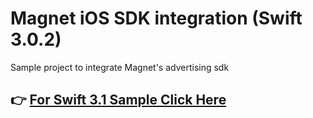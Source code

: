 # Magnet iOS SDK integration (Swift 3.0.2)

Sample project to integrate Magnet's advertising sdk

## 👉 [For Swift 3.1 Sample Click Here](https://github.com/MagnetAdServices/MagnetSDK-iOS-Sample/tree/3.0.2)